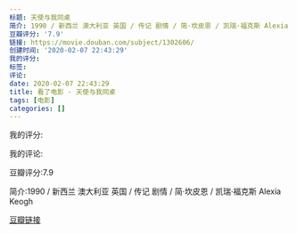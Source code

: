 ```yaml
---
标题: 天使与我同桌
简介: 1990 / 新西兰 澳大利亚 英国 / 传记 剧情 / 简·坎皮恩 / 凯瑞·福克斯 Alexia Keogh
豆瓣评分: '7.9'
链接: https://movie.douban.com/subject/1302606/
创建时间: '2020-02-07 22:43:29'
我的评分:
标签:
评论:
date: 2020-02-07 22:43:29
title: 看了电影 - 天使与我同桌
tags: [电影]
categories: []
---
```


我的评分:

我的评论:

豆瓣评分:7.9

简介:1990 / 新西兰 澳大利亚 英国 / 传记 剧情 / 简·坎皮恩 / 凯瑞·福克斯 Alexia Keogh

[豆瓣链接](https://movie.douban.com/subject/1302606/)

